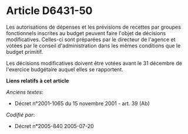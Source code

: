 # Article D6431-50

Les autorisations de dépenses et les prévisions de recettes par groupes fonctionnels inscrites au budget peuvent faire
l'objet de décisions modificatives. Celles-ci sont préparées par le directeur de l'agence et votées par le conseil
d'administration dans les mêmes conditions que le budget primitif.

Les décisions modificatives doivent être votées avant le 31 décembre de l'exercice budgétaire auquel elles se rapportent.

**Liens relatifs à cet article**

_Anciens textes_:

  - Décret n°2001-1065 du 15 novembre 2001 - art. 39 (Ab)

_Codifié par_:

  - Décret n°2005-840 2005-07-20

